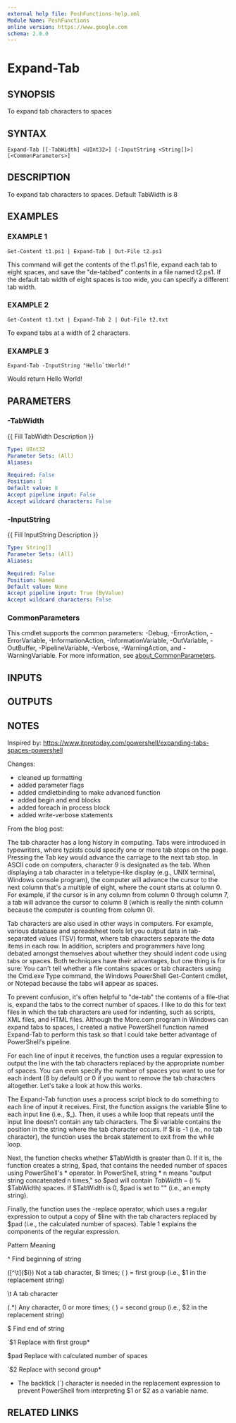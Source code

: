 ```yaml
---
external help file: PoshFunctions-help.xml
Module Name: PoshFunctions
online version: https://www.google.com
schema: 2.0.0
---
```


# Expand-Tab

## SYNOPSIS
To expand tab characters to spaces

## SYNTAX

```
Expand-Tab [[-TabWidth] <UInt32>] [-InputString <String[]>] [<CommonParameters>]
```

## DESCRIPTION
To expand tab characters to spaces.
Default TabWidth is 8

## EXAMPLES

### EXAMPLE 1
```
Get-Content t1.ps1 | Expand-Tab | Out-File t2.ps1
```

This command will get the contents of the t1.ps1 file, expand each tab to eight
spaces, and save the "de-tabbed" contents in a file named t2.ps1.
If the default
tab width of eight spaces is too wide, you can specify a different tab width.

### EXAMPLE 2
```
Get-Content t1.txt | Expand-Tab 2 | Out-File t2.txt
```

To expand tabs at a width of 2 characters.

### EXAMPLE 3
```
Expand-Tab -InputString "Hello`tWorld!"
```

Would return
Hello   World!

## PARAMETERS

### -TabWidth
{{ Fill TabWidth Description }}

```yaml
Type: UInt32
Parameter Sets: (All)
Aliases:

Required: False
Position: 1
Default value: 8
Accept pipeline input: False
Accept wildcard characters: False
```

### -InputString
{{ Fill InputString Description }}

```yaml
Type: String[]
Parameter Sets: (All)
Aliases:

Required: False
Position: Named
Default value: None
Accept pipeline input: True (ByValue)
Accept wildcard characters: False
```

### CommonParameters
This cmdlet supports the common parameters: -Debug, -ErrorAction, -ErrorVariable, -InformationAction, -InformationVariable, -OutVariable, -OutBuffer, -PipelineVariable, -Verbose, -WarningAction, and -WarningVariable. For more information, see [about_CommonParameters](http://go.microsoft.com/fwlink/?LinkID=113216).

## INPUTS

## OUTPUTS

## NOTES
Inspired by: https://www.itprotoday.com/powershell/expanding-tabs-spaces-powershell

Changes:
* cleaned up formatting
* added parameter flags
* added cmdletbinding to make advanced function
* added begin and end blocks
* added foreach in process block
* added write-verbose statements

From the blog post:

The tab character has a long history in computing. 
Tabs were introduced in
typewriters, where typists could specify one or more tab stops on the page.
Pressing the Tab key would advance the carriage to the next tab stop. 
In ASCII
code on computers, character 9 is designated as the tab. 
When displaying a tab
character in a teletype-like display (e.g., UNIX terminal, Windows console
program), the computer will advance the cursor to the next column that's a
multiple of eight, where the count starts at column 0.
For example, if the
cursor is in any column from column 0 through column 7, a tab will advance the
cursor to column 8 (which is really the ninth column because the computer is
counting from column 0).

Tab characters are also used in other ways in computers. 
For example, various
database and spreadsheet tools let you output data in tab-separated values (TSV)
format, where tab characters separate the data items in each row. 
In addition,
scripters and programmers have long debated amongst themselves about whether
they should indent code using tabs or spaces. 
Both techniques have their
advantages, but one thing is for sure:  You can't tell whether a file contains
spaces or tab characters using the Cmd.exe Type command, the Windows PowerShell
Get-Content cmdlet, or Notepad because the tabs will appear as spaces.

To prevent confusion, it's often helpful to "de-tab" the contents of a file-that
is, expand the tabs to the correct number of spaces. 
I like to do this for text
files in which the tab characters are used for indenting, such as scripts, XML
files, and HTML files. 
Although the More.com program in Windows can expand tabs
to spaces, I created a native PowerShell function named Expand-Tab to perform
this task so that I could take better advantage of PowerShell's pipeline.

For each line of input it receives, the function uses a regular expression to
output the line with the tab characters replaced by the appropriate number of
spaces. 
You can even specify the number of spaces you want to use for each
indent (8 by default) or 0 if you want to remove the tab characters altogether.
Let's take a look at how this works.

The Expand-Tab function uses a process script block to do something to each line
of input it receives. 
First, the function assigns the variable $line to each
input line (i.e., $_). 
Then, it uses a while loop that repeats until the input
line doesn't contain any tab characters. 
The $i variable contains the position
in the string where the tab character occurs. 
If $i is -1 (i.e., no tab
character), the function uses the break statement to exit from the while loop.

Next, the function checks whether $TabWidth is greater than 0.
If it is, the
function creates a string, $pad, that contains the needed number of spaces using
PowerShell's * operator. 
In PowerShell, string * n means "output string
concatenated n times," so $pad will contain $TabWidth - ($i % $TabWidth) spaces.
If $TabWidth is 0, $pad is set to "" (i.e., an empty string).

Finally, the function uses the -replace operator, which uses a regular
expression to output a copy of $line with the tab characters replaced by $pad
(i.e., the calculated number of spaces). 
Table 1 explains the components of the
regular expression.

Pattern        Meaning

^              Find beginning of string

(\[^\t\]{$i})    Not a tab character, $i times; ( ) = first group (i.e., $1 in the
            replacement string)

\t             A tab character

(.*)           Any character, 0 or more times; ( ) = second group (i.e., $2 in the
            replacement string)

$              Find end of string

\`$1            Replace with first group*

$pad           Replace with calculated number of spaces

\`$2            Replace with second group*

* The backtick (\`) character is needed in the replacement expression to prevent
PowerShell from interpreting $1 or $2 as a variable name.

## RELATED LINKS

